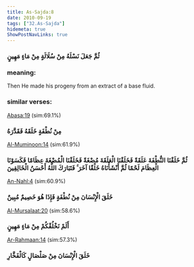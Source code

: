 ```yaml
---
title: As-Sajda:8
date: 2010-09-19
tags: ["32.As-Sajda"]
hidemeta: true 
ShowPostNavLinks: true 
---
```

### ثُمَّ جَعَلَ نَسْلَهُ مِنْ سُلَالَةٍ مِنْ مَاءٍ مَهِينٍ
### meaning: 
Then He made his progeny from an extract of a base fluid.
### similar verses: 

[Abasa:19](/80/19) (sim:69.1%)

### مِنْ نُطْفَةٍ خَلَقَهُ فَقَدَّرَهُ

[Al-Muminoon:14](/23/14) (sim:61.9%)

### ثُمَّ خَلَقْنَا النُّطْفَةَ عَلَقَةً فَخَلَقْنَا الْعَلَقَةَ مُضْغَةً فَخَلَقْنَا الْمُضْغَةَ عِظَامًا فَكَسَوْنَا الْعِظَامَ لَحْمًا ثُمَّ أَنْشَأْنَاهُ خَلْقًا آخَرَ ۚ فَتَبَارَكَ اللَّهُ أَحْسَنُ الْخَالِقِينَ

[An-Nahl:4](/16/4) (sim:60.9%)

### خَلَقَ الْإِنْسَانَ مِنْ نُطْفَةٍ فَإِذَا هُوَ خَصِيمٌ مُبِينٌ

[Al-Mursalaat:20](/77/20) (sim:58.6%)

### أَلَمْ نَخْلُقْكُمْ مِنْ مَاءٍ مَهِينٍ

[Ar-Rahmaan:14](/55/14) (sim:57.3%)

### خَلَقَ الْإِنْسَانَ مِنْ صَلْصَالٍ كَالْفَخَّارِ
